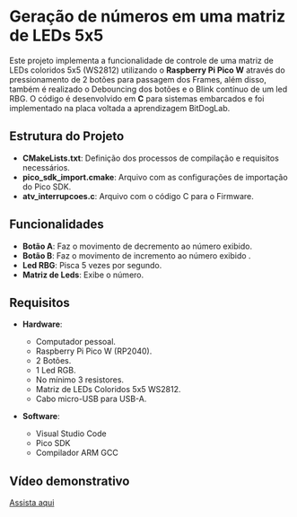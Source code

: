 #  Geração de números em uma matriz de LEDs 5x5

Este projeto implementa a funcionalidade de controle de uma matriz de LEDs coloridos 5x5 (WS2812) utilizando o **Raspberry Pi Pico W** através do pressionamento de 2 botões para passagem dos Frames, além disso, também é realizado o Debouncing dos botões e o Blink contínuo de um led RBG. O código é desenvolvido em **C** para sistemas embarcados e foi implementado na placa voltada a aprendizagem BitDogLab.

## Estrutura do Projeto

- **CMakeLists.txt**: Definição dos processos de compilação e requisitos necessários.
- **pico_sdk_import.cmake**: Arquivo com as configurações de importação do Pico SDK.
- **atv_interrupcoes.c**: Arquivo com o código C para o Firmware.

## Funcionalidades

- **Botão A**: Faz o movimento de decremento ao número exibido.  
- **Botão B**: Faz o movimento de incremento ao número exibido .  
- **Led RBG**: Pisca 5 vezes por segundo.  
- **Matriz de Leds**: Exibe o número.  

## Requisitos

- **Hardware**:
  - Computador pessoal.
  - Raspberry Pi Pico W (RP2040).
  - 2 Botões.
  - 1 Led RGB.
  - No mínimo 3 resistores.
  - Matriz de LEDs Coloridos 5x5 WS2812.
  - Cabo micro-USB para USB-A.

- **Software**:
  - Visual Studio Code
  - Pico SDK
  - Compilador ARM GCC


## Vídeo demonstrativo 
[Assista aqui](https://drive.google.com/file/d/11QTtBCxPk06YGa7v4cQOCkaB4slWW50g/view?usp=sharing)

